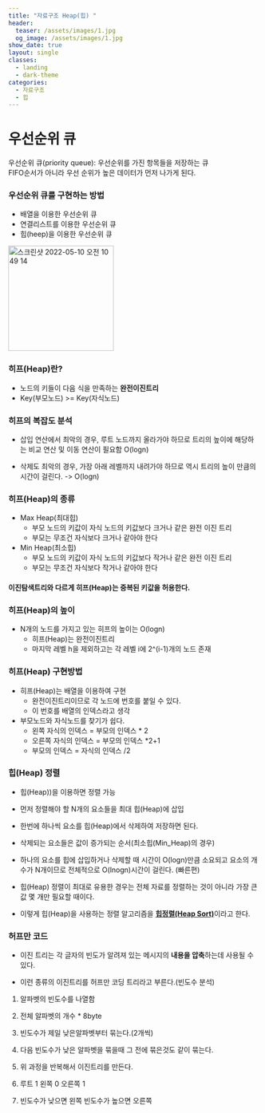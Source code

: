 ```yaml
---
title: "자료구조 Heap(힙) "
header:
  teaser: /assets/images/1.jpg
  og_image: /assets/images/1.jpg
show_date: true
layout: single
classes:
  - landing
  - dark-theme
categories:
  - 자료구조
  - 힙
---   
```


# 우선순위 큐
우선순위 큐(priority queue): 우선순위를 가진 항목들을 저장하는 큐  
FIFO순서가 아니라 우선 순위가 높은 데이터가 먼저 나가게 된다.
### 우선순위 큐를 구현하는 방법

- 배열을 이용한 우선순위 큐
- 연결리스트를 이용한 우선순위 큐
- 힙(heep)을 이용한 우선순위 큐

<img width="211" alt="스크린샷 2022-05-10 오전 10 49 14" src="https://user-images.githubusercontent.com/79856225/167526404-05c0c6f6-111b-4a5c-bb66-bf8e02dfeeaf.png">

### 히프(Heap)란?
- 노드의 키들이 다음 식을 만족하는 **완전이진트리**
- Key(부모노드) >= Key(자식노드) 

### 히프의 복잡도 분석

- 삽입 연산에서 최악의 경우, 루트 노드까지 올라가야 하므로 트리의 높이에 해당하는 비교 연산 및 이동 연산이 필요함 O(logn)

- 삭제도 최악의 경우, 가장 아래 레벨까지 내려가야 하므로 역시 트리의 높이 만큼의 시간이 걸린다. -> O(logn)


### 히프(Heap)의 종류
- Max Heap(최대힙)
    - 부모 노드의 키값이 자식 노드의 키값보다 크거나 같은 완전 이진 트리
    - 부모는 무조건 자식보다 크거나 같아야 한다
- Min Heap(최소힙)
    - 부모 노드의 키값이 자식 노드의 키값보다 작거나 같은 완전 이진 트리
    - 부모는 무조건 자식보다 작거나 같아야 한다
#### 이진탐색트리와 다르게 히프(Heap)는 중복된 키값을 허용한다.

### 히프(Heap)의 높이
- N개의 노드를 가지고 있는 히프의 높이는 O(logn)
    -   히프(Heap)는 완전이진트리
    - 마지막 레벨 h을 제외하고는 각 레벨 i에 2^(i-1)개의 노드 존재

### 히프(Heap) 구현방법
- 히프(Heap)는 배열을 이용하여 구현
    - 완전이진트리이므로 각 노드에 번호를 붙일 수 있다.
    - 이 번호를 배열의 인덱스라고 생각
- 부모노드와 자식노드를 찾기가 쉽다.
    - 왼쪽 자식의 인덱스 = 부모의 인덱스 * 2
    - 오른쪽 자식의 인덱스 = 부모의 인덱스 *2+1
    - 부모의 인덱스 = 자식의 인덱스 /2

### 힙(Heap) 정렬

- 힙(Heap))을 이용하면 정렬 가능

- 먼저 정렬해야 할 N개의 요소들을 최대 힙(Heap)에 삽입

- 한번에 하나씩 요소를 힙(Heap)에서 삭제하여 저장하면 된다.

- 삭제되는 요소들은 값이 증가되는 순서(최소힙(Min_Heap)의 경우)

- 하나의 요소를 힙에 삽입하거나 삭제할 때 시간이 O(logn)만큼 소요되고 요소의 개수가 N개이므로 
전체적으로 O(lnogn)시간이 걸린다. (빠른편)

- 힙(Heap) 정렬이 최대로 유용한 경우는 전체 자료를 정렬하는 것이 아니라 가장 큰 값 몇 개만 필요할 때이다.

- 이렇게 힙(Heap)을 사용하는 정렬 알고리즘을 <u>**힙정렬(Heap Sort)**</u>이라고 한다.

### 허프만 코드

- 이진 트리는 각 글자의 빈도가 알려져 있는 메시지의 **내용을 압축**하는데 사용될 수 있다.

- 이런 종류의 이진트리를 허프만 코딩 트리라고 부른다.(빈도수 분석)

1. 알파벳의 빈도수를 나열함 

2. 전체 알파벳의 개수 * 8byte

3. 빈도수가 제일 낮은알파벳부터 묶는다.(2개씩)

4. 다음 빈도수가 낮은 알파벳을 묶을때 그 전에 묶은것도 같이 묶는다.

5. 위 과정을 반복해서 이진트리를 만든다. 

6. 루트 1 왼쪽 0 오른쪽 1 

7. 빈도수가 낮으면 왼쪽 빈도수가 높으면 오른쪽



